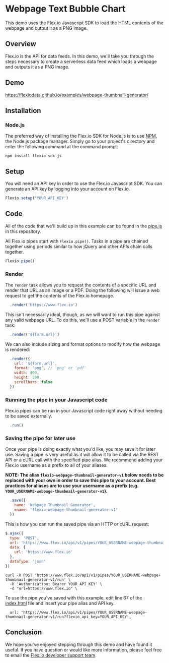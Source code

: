# Webpage Text Bubble Chart

This demo uses the Flex.io Javascript SDK to load the HTML contents of the webpage and output it as a PNG image.

## Overview

Flex.io is the API for data feeds. In this demo, we'll take you through the steps necessary to create a serverless data feed which loads a webpage and outputs it as a PNG image.

## Demo

https://flexiodata.github.io/examples/webpage-thumbnail-generator/

## Installation

### Node.js

The preferred way of installing the Flex.io SDK for Node.js is to use [NPM](https://www.npmjs.com/), the Node.js package manager. Simply go to your project's directory and enter the following command at the command prompt:

```
npm install flexio-sdk-js
```

## Setup

You will need an API key in order to use the Flex.io Javascript SDK. You can generate an API key by logging into your account on Flex.io.

```javascript
Flexio.setup('YOUR_API_KEY')
```

## Code

All of the code that we'll build up in this example can be found in the [pipe.js](./pipe.js) in this repository.

All Flex.io pipes start with `Flexio.pipe()`. Tasks in a pipe are chained together using periods similar to how jQuery and other APIs chain calls together.

```javascript
Flexio.pipe()
```

### Render

The `render` task allows you to request the contents of a specific URL and render that URL as an image or a PDF. Doing the following will issue a web request to get the contents of the Flex.io homepage.

```javascript
  .render('https://www.flex.io')
```

This isn't necessarily ideal, though, as we will want to run this pipe against any valid webpage URL. To do this, we'll use a POST variable in the `render` task:

```javascript
  .render('${form.url}')
```

We can also include sizing and format options to modify how the webpage is rendered:

```javascript
  .render({
    url: '${form.url}',
    format: 'png', // 'png' or 'pdf'
    width: 400,
    height: 300,
    scrollbars: false
  })
```

### Running the pipe in your Javascript code

Flex.io pipes can be run in your Javascript code right away without needing to be saved externally.

```javascript
  .run()
```

### Saving the pipe for later use

Once your pipe is doing exactly what you'd like, you may save it for later use. Saving a pipe is very useful as it will allow it to be called via the REST API or a cURL call with the specified pipe alias. We recommend adding your Flex.io username as a prefix to all of your aliases.

**NOTE: The alias `flexio-webpage-thumbnail-generator-v1` below needs to be replaced with your own in order to save this pipe to your account. Best practices for aliases are to use your username as a prefix (e.g. `YOUR_USERNAME-webpage-thumbnail-generator-v1`).**

```javascript
  .save({
    name: 'Webpage Thumbnail Generator',
    ename: 'flexio-webpage-thumbnail-generator-v1'
  })
```

This is how you can run the saved pipe via an HTTP or cURL request:

```javascript
$.ajax({
  type: 'POST',
  url: 'https://www.flex.io/api/v1/pipes/YOUR_USERNAME-webpage-thumbnail-generator-v1/run?flexio_api_key=YOUR_API_KEY',
  data: {
    url: 'https://www.flex.io'
  },
  dataType: 'json'
})
```

```
curl -X POST 'https://www.flex.io/api/v1/pipes/YOUR_USERNAME-webpage-thumbnail-generator-v1/run' \
  -H 'Authorization: Bearer YOUR_API_KEY' \
  -d "url=https://www.flex.io" \
```

To use the pipe you've saved with this example, edit line 67 of the [index.html](./index.html#L67) file and insert your pipe alias and API key.

```
  url: 'https://www.flex.io/api/v1/pipes/YOUR_USERNAME-webpage-thumbnail-generator-v1/run?flexio_api_key=YOUR_API_KEY',
```

## Conclusion

We hope you've enjoyed stepping through this demo and have found it useful. If you have question or would like more information, please feel free to email the [Flex.io developer support team](support@flex.io).

